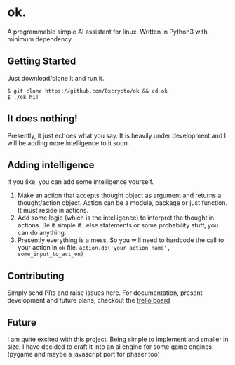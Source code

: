 # ok.
A programmable simple AI assistant for linux. Written in Python3 with minimum dependency.  

## Getting Started
Just download/clone it and run it.
```
$ git clone https://github.com/0xcrypto/ok && cd ok
$ ./ok hi!
```

## It does nothing!
Presently, it just echoes what you say. It is heavily under development and I will be adding more intelligence to it soon. 

## Adding intelligence
If you like, you can add some intelligence yourself. 

1. Make an action that accepts thought object as argument and returns a thought/action object. Action can be a module, package or just function. It must reside in actions. 
2. Add some logic (which is the intelligence) to interpret the thought in actions. Be it simple if...else statements or some probability stuff, you can do anything.
3. Presently everything is a mess. So you will need to hardcode the call to your action in `ok` file.
```action.do('your_action_name', some_input_to_act_on)```

## Contributing
Simply send PRs and raise issues here. For documentation, present development and future plans, checkout the [trello board](https://trello.com/b/CAvOh70N/ok-ai)

## Future
I am quite excited with this project. Being simple to implement and smaller in size, I have decided to craft it into an ai engine for some game engines (pygame and maybe a javascript port for phaser too)